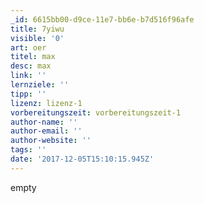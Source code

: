 ```yaml
---
_id: 6615bb00-d9ce-11e7-bb6e-b7d516f96afe
title: 7yiwu
visible: '0'
art: oer
titel: max
desc: max
link: ''
lernziele: ''
tipp: ''
lizenz: lizenz-1
vorbereitungszeit: vorbereitungszeit-1
author-name: ''
author-email: ''
author-website: ''
tags: ''
date: '2017-12-05T15:10:15.945Z'
---
```

empty
